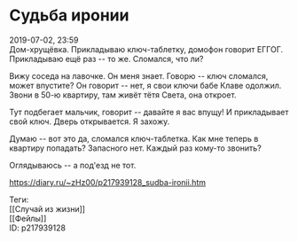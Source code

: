 Судьба иронии
==============

   
 2019-07-02, 23:59   
  Дом-хрущёвка. Прикладываю ключ-таблетку, домофон говорит ЕГГОГ. Прикладываю ещё раз -- то же. Сломался, что ли?   
   
 Вижу соседа на лавочке. Он меня знает. Говорю -- ключ сломался, может впустите? Он говорит -- нет, я свои ключи бабе Клаве одолжил. Звони в 50-ю квартиру, там живёт тётя Света, она откроет.   
   
 Тут подбегает мальчик, говорит -- давайте я вас впущу! И прикладывает свой ключ. Дверь открывается. Я захожу.   
   
 Думаю -- вот это да, сломался ключ-таблетка. Как мне теперь в квартиру попадать? Запасного нет. Каждый раз кому-то звонить?   
   
 Оглядываюсь -- а под'езд не тот.   
    
 <https://diary.ru/~zHz00/p217939128_sudba-ironii.htm>   
   
 Теги:   
 [[Случай из жизни]]   
 [[Фейлы]]   
 ID: p217939128